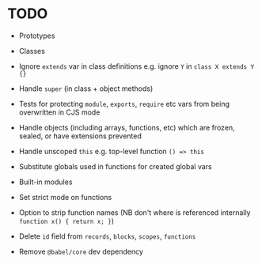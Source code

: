 # TODO

* Prototypes
* Classes
* Ignore `extends` var in class definitions e.g. ignore `Y` in `class X extends Y {}`
* Handle `super` (in class + object methods)
* Tests for protecting `module`, `exports`, `require` etc vars from being overwritten in CJS mode
* Handle objects (including arrays, functions, etc) which are frozen, sealed, or have extensions prevented
* Handle unscoped `this` e.g. top-level function `() => this`
* Substitute globals used in functions for created global vars
* Built-in modules
* Set strict mode on functions
* Option to strip function names (NB don't where is referenced internally `function x() { return x; }`)

* Delete `id` field from `records`, `blocks`, `scopes`, `functions`
* Remove `@babel/core` dev dependency

